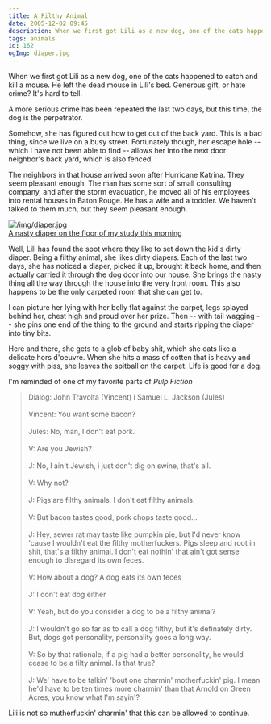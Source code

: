```yaml
---
title: A Filthy Animal
date: 2005-12-02 09:45
description: When we first got Lili as a new dog, one of the cats happened to catch and kill a mouse.  He left the dead mouse in Lili's bed.  Generous gift, or hate crime?  It's hard to tell.  A more serious crime has been repeated the last two days, but this time, the dog is the perpetrator.
tags: animals
id: 162
ogImg: diaper.jpg
---
```

When we first got Lili as a new dog, one of the cats happened to catch and kill a mouse.  He left the dead mouse in Lili's bed.  Generous gift, or hate crime?  It's hard to tell.

A more serious crime has been repeated the last two days, but this time, the dog is the perpetrator.

Somehow, she has figured out how to get out of the back yard.  This is a bad thing, since we live on a busy street.  Fortunately though, her escape hole -- which I have not been able to find -- allows her into the next door neighbor's back yard, which is also fenced.

The neighbors in that house arrived soon after Hurricane Katrina.  They seem pleasant enough.  The man has some sort of small consulting company, and after the storm evacuation, he moved all of his employees into rental houses in Baton Rouge.  He has a wife and a toddler.  We haven't talked to them much, but they seem pleasant enough.

<a class="lightview alignright" href="/img/diaper.jpg" data-lightview-caption="A nasty diaper on the floor of my study this morning" data-lightview-group="group1" style="width:350px;"><img src="/img/diaper.jpg" alt="/img/diaper.jpg"><br><span class="caption">A nasty diaper on the floor of my study this morning</span></a>

Well, Lili has found the spot where they like to set down the kid's dirty diaper.  Being a filthy animal, she likes dirty diapers.  Each of the last two days, she has noticed a diaper, picked it up, brought it back home, and then actually carried it through the dog door into our house.  She brings the nasty thing all the way through the house into the very front room.  This also happens to be the only carpeted room that she can get to.  

I can picture her lying with her belly flat against the carpet, legs splayed behind her, chest high and proud over her prize.  Then -- with tail wagging -- she pins one end of the thing to the ground and starts ripping the diaper into tiny bits.

Here and there, she gets to a glob of baby shit, which she eats like a delicate hors d'oeuvre.  When she hits a mass of cotten that is heavy and soggy with piss, she leaves the spitball on the carpet.  Life is good for a dog.

I'm reminded  of one of my favorite parts of *Pulp Fiction*

<blockquote>Dialog: John Travolta (Vincent) i Samuel L. Jackson (Jules)<br>
<br>
Vincent:  You want some bacon?<br>
<br>
Jules:  No, man, I don't eat pork.<br>
<br>
V:  Are you Jewish?<br>
<br>
J:  No, I ain't Jewish, i just don't dig on swine, that's all.<br>
<br>
V:  Why not?<br>
<br>
J:  Pigs are filthy animals. I don't eat filthy animals.<br>
<br>
V:  But bacon tastes good, pork chops taste good...<br>
<br>
J:  Hey, sewer rat may taste like pumpkin pie, but I'd never know 'cause I wouldn't eat the filthy motherfuckers. Pigs sleep and root in shit, that's a filthy animal. I don't eat nothin' that ain't got sense enough to disregard its own feces.<br>
<br>
V:  How about a dog? A dog eats its own feces<br>
<br>
J:  I don't eat dog either<br>
<br>
V:  Yeah, but do you consider a dog to be a filthy animal?<br>
<br>
J:  I wouldn't go so far as to call a dog filthy, but it's definately dirty. But, dogs got personality, personality goes a long way.<br>
<br>
V:  So by that rationale, if a pig had a better personality, he would cease to be a filty animal. Is that true?<br>
<br>
J:  We' have to be talkin' 'bout one charmin' motherfuckin' pig. I mean he'd have to be ten times more charmin' than that Arnold on Green Acres, you know what I'm sayin'?
</blockquote>

Lili is not so mutherfuckin' charmin' that this can be allowed to continue.

